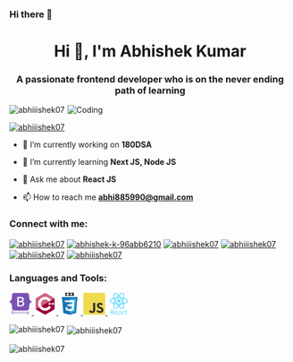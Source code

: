 ### Hi there 👋

<h1 align="center">Hi 👋, I'm Abhishek Kumar</h1>
<h3 align="center">A passionate frontend developer who is on the never ending path of learning</h3>
<img align="right" alt="Coding" width="400" src="https://c.tenor.com/qJ5evVs-_uUAAAAC/coding.gif">

<p align="left"> <img src="https://komarev.com/ghpvc/?username=abhiiishek07&label=Profile%20views&color=0e75b6&style=flat" alt="abhiiishek07" /> </p>

<p align="left"> <a href="https://twitter.com/abhiiishek07" target="blank"><img src="https://img.shields.io/twitter/follow/abhiiishek07?logo=twitter&style=for-the-badge" alt="abhiiishek07" /></a> </p>

- 🔭 I’m currently working on **180DSA**

- 🌱 I’m currently learning **Next JS, Node JS**

- 💬 Ask me about **React JS**

- 📫 How to reach me **abhi885990@gmail.com**

<h3 align="left">Connect with me:</h3>
<p align="left">
<a href="https://twitter.com/abhiiishek07" target="blank"><img align="center" src="https://raw.githubusercontent.com/rahuldkjain/github-profile-readme-generator/master/src/images/icons/Social/twitter.svg" alt="abhiiishek07" height="30" width="40" /></a>
<a href="https://linkedin.com/in/abhishek-k-96abb6210" target="blank"><img align="center" src="https://raw.githubusercontent.com/rahuldkjain/github-profile-readme-generator/master/src/images/icons/Social/linked-in-alt.svg" alt="abhishek-k-96abb6210" height="30" width="40" /></a>
<a href="https://instagram.com/abhiiishek07" target="blank"><img align="center" src="https://raw.githubusercontent.com/rahuldkjain/github-profile-readme-generator/master/src/images/icons/Social/instagram.svg" alt="abhiiishek07" height="30" width="40" /></a>
<a href="https://codeforces.com/profile/abhiiishek07" target="blank"><img align="center" src="https://raw.githubusercontent.com/rahuldkjain/github-profile-readme-generator/master/src/images/icons/Social/codeforces.svg" alt="abhiiishek07" height="30" width="40" /></a>
<a href="https://www.leetcode.com/abhiiishek07" target="blank"><img align="center" src="https://raw.githubusercontent.com/rahuldkjain/github-profile-readme-generator/master/src/images/icons/Social/leet-code.svg" alt="abhiiishek07" height="30" width="40" /></a>
<a href="https://auth.geeksforgeeks.org/user/abhiiishek07" target="blank"><img align="center" src="https://raw.githubusercontent.com/rahuldkjain/github-profile-readme-generator/master/src/images/icons/Social/geeks-for-geeks.svg" alt="abhiiishek07" height="30" width="40" /></a>
</p>

<h3 align="left">Languages and Tools:</h3>
<p align="left"> <a href="https://getbootstrap.com" target="_blank" rel="noreferrer"> <img src="https://raw.githubusercontent.com/devicons/devicon/master/icons/bootstrap/bootstrap-plain-wordmark.svg" alt="bootstrap" width="40" height="40"/> </a> <a href="https://www.w3schools.com/cpp/" target="_blank" rel="noreferrer"> <img src="https://raw.githubusercontent.com/devicons/devicon/master/icons/cplusplus/cplusplus-original.svg" alt="cplusplus" width="40" height="40"/> </a> <a href="https://www.w3schools.com/css/" target="_blank" rel="noreferrer"> <img src="https://raw.githubusercontent.com/devicons/devicon/master/icons/css3/css3-original-wordmark.svg" alt="css3" width="40" height="40"/> </a> <a href="https://developer.mozilla.org/en-US/docs/Web/JavaScript" target="_blank" rel="noreferrer"> <img src="https://raw.githubusercontent.com/devicons/devicon/master/icons/javascript/javascript-original.svg" alt="javascript" width="40" height="40"/> </a> <a href="https://reactjs.org/" target="_blank" rel="noreferrer"> <img src="https://raw.githubusercontent.com/devicons/devicon/master/icons/react/react-original-wordmark.svg" alt="react" width="40" height="40"/> </a> </p>

<p><img align="left" src="https://github-readme-stats.vercel.app/api/top-langs?username=abhiiishek07&show_icons=true&locale=en&layout=compact" alt="abhiiishek07" /></p>

<p>&nbsp;<img align="center" src="https://github-readme-stats.vercel.app/api?username=abhiiishek07&show_icons=true&locale=en" alt="abhiiishek07" /></p>

<p><img align="center" src="https://github-readme-streak-stats.herokuapp.com/?user=abhiiishek07&" alt="abhiiishek07" /></p>

